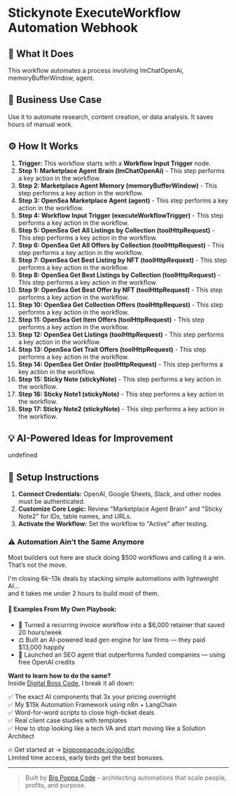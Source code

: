 # Stickynote ExecuteWorkflow Automation Webhook

## 🚀 What It Does
This workflow automates a process involving lmChatOpenAi, memoryBufferWindow, agent.

## 💼 Business Use Case
Use it to automate research, content creation, or data analysis. It saves hours of manual work.

## ⚙️ How It Works
1.  **Trigger:** This workflow starts with a **Workflow Input Trigger** node.
2. **Step 1: Marketplace Agent Brain (lmChatOpenAi)** - This step performs a key action in the workflow.
3. **Step 2: Marketplace Agent Memory (memoryBufferWindow)** - This step performs a key action in the workflow.
4. **Step 3: OpenSea Marketplace Agent (agent)** - This step performs a key action in the workflow.
5. **Step 4: Workflow Input Trigger (executeWorkflowTrigger)** - This step performs a key action in the workflow.
6. **Step 5: OpenSea Get All Listings by Collection (toolHttpRequest)** - This step performs a key action in the workflow.
7. **Step 6: OpenSea Get All Offers by Collection (toolHttpRequest)** - This step performs a key action in the workflow.
8. **Step 7: OpenSea Get Best Listing by NFT (toolHttpRequest)** - This step performs a key action in the workflow.
9. **Step 8: OpenSea Get Best Listings by Collection (toolHttpRequest)** - This step performs a key action in the workflow.
10. **Step 9: OpenSea Get Best Offer by NFT (toolHttpRequest)** - This step performs a key action in the workflow.
11. **Step 10: OpenSea Get Collection Offers (toolHttpRequest)** - This step performs a key action in the workflow.
12. **Step 11: OpenSea Get Item Offers (toolHttpRequest)** - This step performs a key action in the workflow.
13. **Step 12: OpenSea Get Listings (toolHttpRequest)** - This step performs a key action in the workflow.
14. **Step 13: OpenSea Get Trait Offers (toolHttpRequest)** - This step performs a key action in the workflow.
15. **Step 14: OpenSea Get Order (toolHttpRequest)** - This step performs a key action in the workflow.
16. **Step 15: Sticky Note (stickyNote)** - This step performs a key action in the workflow.
17. **Step 16: Sticky Note1 (stickyNote)** - This step performs a key action in the workflow.
18. **Step 17: Sticky Note2 (stickyNote)** - This step performs a key action in the workflow.

## 💡 AI-Powered Ideas for Improvement
undefined

## 🔧 Setup Instructions
1. **Connect Credentials:** OpenAI, Google Sheets, Slack, and other nodes must be authenticated.
2. **Customize Core Logic:** Review "Marketplace Agent Brain" and "Sticky Note2" for IDs, table names, and URLs.
3. **Activate the Workflow:** Set the workflow to "Active" after testing.

### ⚠️ Automation Ain’t the Same Anymore

Most builders out here are stuck doing $500 workflows and calling it a win.  
That’s not the move.  

I'm closing $6k–$13k deals by stacking simple automations with lightweight AI...  
and it takes me under 2 hours to build most of them.

#### 🧠 Examples From My Own Playbook:
- 🔁 Turned a recurring invoice workflow into a $6,000 retainer that saved 20 hours/week  
- ⚖️ Built an AI-powered lead gen engine for law firms — they paid $13,000 happily  
- 🚀 Launched an SEO agent that outperforms funded companies — using free OpenAI credits  

**Want to learn how to do the same?**  
Inside [Digital Boss Code](https://bigpoppacode.io/go/dbc), I break it all down:

✅ The exact AI components that 3x your pricing overnight  
✅ My $15k Automation Framework using n8n + LangChain  
✅ Word-for-word scripts to close high-ticket deals  
✅ Real client case studies with templates  
✅ How to stop looking like a tech VA and start moving like a Solution Architect  

🔥 Get started at → [bigpoppacode.io/go/dbc](https://bigpoppacode.io/go/dbc)  
Limited time access, early birds get the best bonuses.

---
> Built by [Big Poppa Code](https://bigpoppacode.io) – architecting automations that scale people, profits, and purpose.
